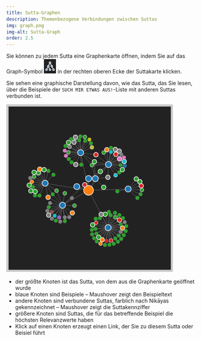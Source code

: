 ```yaml
---
title: Sutta-Graphen
description: Themenbezogene Verbindungen zwischen Suttas
img: graph.png
img-alt: Sutta-Graph
order: 2.5
---
```


Sie können zu jedem Sutta eine Graphenkarte öffnen, indem Sie auf das Graph-Symbol <img src="img/graphicon.png" alt="graph icon"> in der rechten oberen Ecke der Suttakarte klicken.

Sie sehen eine graphische Darstellung davon, wie das Sutta, das Sie lesen, über die Beispiele der `SUCH MIR ETWAS AUS!`-Liste mit anderen Suttas verbunden ist.

<img src="img/mn44-de.png" alt="Graph zu MN 44" style="padding: 0.4em; border-radius: 0.2em; background: #cccccc;">

- der größte Knoten ist das Sutta, von dem aus die Graphenkarte geöffnet wurde 
- blaue Knoten sind Beispiele – Maushover zeigt den Beispieltext 
- andere Knoten sind verbundene Suttas, farblich nach Nikāyas gekennzeichnet – Maushover zeigt die Suttakennziffer 
- größere Knoten sind Suttas, die für das betreffende Beispiel die höchsten Relevanzwerte haben 
- Klick auf einen Knoten erzeugt einen Link, der Sie zu diesem Sutta oder Beisiel führt 
